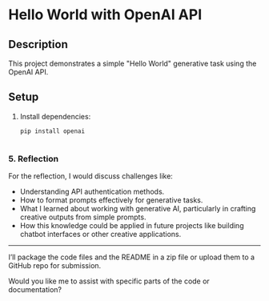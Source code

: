 # Hello World with OpenAI API

## Description
This project demonstrates a simple "Hello World" generative task using the OpenAI API.

## Setup
1. Install dependencies:
   ```bash
   pip install openai



### 5. Reflection
For the reflection, I would discuss challenges like:
   - Understanding API authentication methods.
   - How to format prompts effectively for generative tasks.
   - What I learned about working with generative AI, particularly in crafting creative outputs from simple prompts.
   - How this knowledge could be applied in future projects like building chatbot interfaces or other creative applications.

---

I’ll package the code files and the README in a zip file or upload them to a GitHub repo for submission.

Would you like me to assist with specific parts of the code or documentation?
